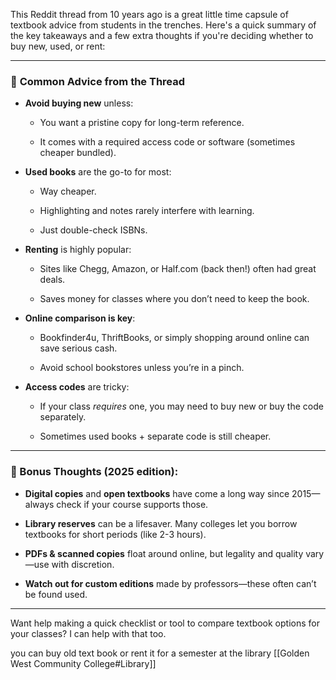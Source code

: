 This Reddit thread from 10 years ago is a great little time capsule of textbook advice from students in the trenches. Here's a quick summary of the key takeaways and a few extra thoughts if you're deciding whether to buy new, used, or rent:

---

### 🔑 **Common Advice from the Thread**

- **Avoid buying new** unless:
    
    - You want a pristine copy for long-term reference.
        
    - It comes with a required access code or software (sometimes cheaper bundled).
        
- **Used books** are the go-to for most:
    
    - Way cheaper.
        
    - Highlighting and notes rarely interfere with learning.
        
    - Just double-check ISBNs.
        
- **Renting** is highly popular:
    
    - Sites like Chegg, Amazon, or Half.com (back then!) often had great deals.
        
    - Saves money for classes where you don’t need to keep the book.
        
- **Online comparison is key**:
    
    - Bookfinder4u, ThriftBooks, or simply shopping around online can save serious cash.
        
    - Avoid school bookstores unless you’re in a pinch.
        
- **Access codes** are tricky:
    
    - If your class _requires_ one, you may need to buy new or buy the code separately.
        
    - Sometimes used books + separate code is still cheaper.
        

---

### 🧠 Bonus Thoughts (2025 edition):

- **Digital copies** and **open textbooks** have come a long way since 2015—always check if your course supports those.
    
- **Library reserves** can be a lifesaver. Many colleges let you borrow textbooks for short periods (like 2-3 hours).
    
- **PDFs & scanned copies** float around online, but legality and quality vary—use with discretion.
    
- **Watch out for custom editions** made by professors—these often can’t be found used.
    

---

Want help making a quick checklist or tool to compare textbook options for your classes? I can help with that too.





you can buy old text book  or rent it for a semester at  the library [[Golden West Community College#Library]] 


